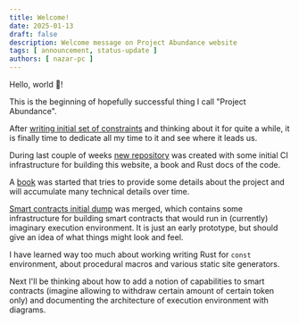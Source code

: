 ```yaml
---
title: Welcome!
date: 2025-01-13
draft: false
description: Welcome message on Project Abundance website
tags: [ announcement, status-update ]
authors: [ nazar-pc ]
---
```


Hello, world 👋!

This is the beginning of hopefully successful thing I call "Project Abundance".

After [writing initial set of constraints] and thinking about it for quite a while, it is finally time to dedicate all
my time to it and see where it leads us.

[writing initial set of constraints]: https://gist.github.com/nazar-pc/760505c5ad7d56c20b2c75c1484e672f

<!--more-->

During last couple of weeks [new repository](https://github.com/nazar-pc/abundance) was created with some initial CI
infrastructure for building this website, a book and Rust docs of the code.

[new repository]: https://github.com/nazar-pc/abundance

A [book] was started that tries to provide some details about the project and will accumulate many technical details
over time.

[book]: https://abundance.build/book

[Smart contracts initial dump] was merged, which contains some infrastructure for building smart contracts that would
run in (currently) imaginary execution environment. It is just an early prototype, but should give an idea of what
things might look and feel.

[Smart contracts initial dump]: https://github.com/nazar-pc/abundance/pull/2

I have learned way too much about working writing Rust for `const` environment, about procedural macros and various
static site generators.

Next I'll be thinking about how to add a notion of capabilities to smart contracts (imagine allowing to withdraw certain
amount of certain token only) and documenting the architecture of execution environment with diagrams.
